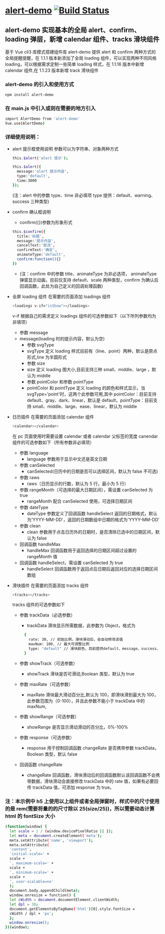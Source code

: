 # [alert-demo](https://www.npmjs.com/package/alert-demo) [![Build Status][travis-image]][npm-url]

## alert-demo 实现基本的全局 alert、confirm、loading 弹层，新增 calendar 组件、tracks 滑块组件

基于 Vue cli3 库模式搭建组件库
alert-demo 提供 alert 和 confirm 两种方式的全局提醒提醒，在 1.1.1 版本新添加了全局 loading 组件，可以实现两种不同风格 loading，可以根据需求定制一些简单 loading 样式，在 1.1.16 版本中新增 calendar 组件,在 1.1.23 版本新增 track 滑块组件

### alert-demo 的引入和使用方式

```bash
npm install alert-demo
```

### 在 main.js 中引入或则在需要的地方引入

```bash
import AlertDemo from 'alert-demo'
Vue.use(AlertDemo)
```

### 详细使用说明：

- alert 提示框使用说明
  参数可以为字符串、对象两种方式

  ```bash
  this.$alert('alert 提示');
  ```

  ```bash
  this.$alert({
    message:'alert 提示内容',
    type:'default',
    time:3000
  });
  ```

  (注：alert 中的参数 type、time 非必填项 type 提供：default、warning、success 三种类型)

- confirm 确认框说明

  - confirm({})参数为形象形式

  ```bash
  this.$confirm({
    title:'标题',
    message:'提示内容',
    cancelText:'取消',
    confirmText:'确定',
    animateType:'default',
    confirm:function(){}
  })
  ```

  - (注：confirm 中的参数 title、animateType 为非必选项， animateType 弹窗显示动画，目前仅支持 default、scale 两种类型，confirm 为确认后回调函数，此处为自己定义的回调处理函数)

- 全屏 loading 组件
  在需要的页面添加 loadings 组件

  ```bash
  <loadings v-if="isShow"></loadings>
  ```

  v-if 根据自己的需求定义
  loadings 组件的可选参数如下（以下所列参数均为非填项）

  - 参数 message
  - message(loading 时的提示内容，默认为空)
    - 参数 svgType
    - svgType 定义 loading 样式目前有（line、point）两种，默认是原点形式,line 为半圆形式
    - 参数 size
    - size 定义 loading 图大小,目前支持三种 small、middle、large ，默认为 middle
    - 参数 pointColor 和参数 pointType
    - pointColor 和 pointType 定义 loading 的颜色和样式显示，当 svgType='point'时，这两个此参数可用,其中 pointColor：目前支持 default、gray、dark、linear，默认是 default，pointType：目前支持 small、middle、large、ease、linear，默认为 middle

- 日历插件
  在需要的页面添加 calendar 组件

  ```bash
  <calendar></calendar>
  ```

  在 pc 页面使用时需要设置 calendar 或者 calendar 父标签的宽度
  canendar 组件的可选参数如下（所有参数非必填项）

  - 参数 language
    - language 参数用于显示中文还是英文日期
  - 参数 canSelected
    - canSelected(日历中的日期是否可以选择区间，默认为 false 不可选)
  - 参数 raws
    - raws（日历显示的行数，默认为 5 行，最小为 5 行）
  - 参数 rangeMonth（可选择的最大日期区间），需设置 canSelected 为 true
    - rangeMonth 配合 canSelected 使用，可选择日期区间
  - 参数 dateType
    - dateType 参数定义了回调函数 handleSelect 返回的日期格式，默认为'YYYY-MM-DD'，返回的日期数组中日期的格式为'YYYY-MM-DD'
  - 参数 clean
    - clean 参数用于点击日历外的日期时，是否清除已选中的日期区间，默认为 false
  - 回调函数 handleMax
    - handleMax 回调函数用于返回选择的日期区间超过设置的 rangeMonth 值
  - 回调函数 handleSelect，需设置 canSelected 为 true
    - handleSelect 回调函数用于返回点后日期后返回对应的选择日期区间数组

- 滑块插件
  在需要的页面添加 tracks 组件

  ```bash
  <tracks></tracks>
  ```

  tracks 组件的可选参数如下

  - 参数 trackData（必选参数）

    - trackData 滑块显示所需数据，此参数为 Object，格式为

    ```bash
      {
        rate: 30, // 初始比例，滑块滑动后，会自动修改该值
        maxNum: 100, // 最大可调整比例
        type: "default" // 滑块颜色，目前提供default、message、success、warning四种
      }
    ```

  - 参数 showTrack（可选参数）
    - showTrack 滑块是否可滑动,Boolean 类型，默认为 true
  - 参数 maxRate（可选参数）
    - maxRate 滑块最大滑动百分比,默认为 100，即滑块滑到最大为 100，此参数范围为（0-100），并且此参数不能小于 trackData 中的 maxNum,
  - 参数 showRange（可选参数）
    - showRange 是否显示滑动滑动的百分比，0%-100%
  - 参数 response（可选参数）
    - response 用于控制回调函数 changeRate 是否携带参数 trackData，Boolean 类型，默认 false
  - 回调函数 changeRate
    - changeRate 回调函数，滑块滑动后的回调函数默认该回调函数不会携带数据，滑块滑动会直接修改 trackData 中的 rate 值，如果有必要回传 trackData 值，可添加 response 为 true。

### 注：本示例中 h5 上使用以上组件或者全局弹窗时，样式中的尺寸使用的是 rem(需要将量的的尺寸除以 25(size/25))，所以需要动态计算 html 的 fontSize 大小

```bash
(function(window) {
  let scale = 1 / (window.devicePixelRatio || 1);
  let meta = document.createElement('meta');
  meta.setAttribute('name', 'viewport');
  meta.setAttribute(
  'content',
  'initial-scale=' +
  scale +
  ', maximum-scale=' +
  scale +
  ', minimum-scale=' +
  scale +
  ', user-scalable=no'
  );
  document.body.appendChild(meta);
  window.onresize = function() {
  let cWidth = document.documentElement.clientWidth;
  let dpl = 30;
  document.getElementsByTagName('html')[0].style.fontSize =
  cWidth / dpl + 'px';
  };
  window.onresize();
})(window);
```

[travis-image]: https://travis-ci.org/wieringen/tinyscrollbar.svg?branch=master
[npm-url]: https://www.npmjs.com/package/alert-demo
